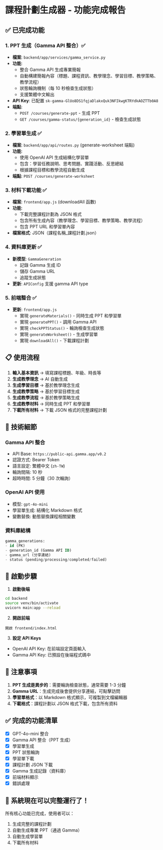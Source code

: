 # 課程計劃生成器 - 功能完成報告

## ✅ 已完成功能

### 1. PPT 生成（Gamma API 整合）✅

- **檔案**: `backend/app/services/gamma_service.py`
- **功能**:
  - 整合 Gamma API 生成專業簡報
  - 自動構建簡報內容（標題、課程資訊、教學理念、學習目標、教學策略、教學流程）
  - 狀態輪詢機制（每 10 秒檢查生成狀態）
  - 支援繁體中文輸出
- **API Key**: 已配置 `sk-gamma-GlUo8DS1fqjaDlakxQuk3NFIkwgKTRYdkAOZTTb0A8`
- **端點**:
  - `POST /courses/generate-ppt` - 生成 PPT
  - `GET /courses/gamma-status/{generation_id}` - 檢查生成狀態

### 2. 學習單生成 ✅

- **檔案**: `backend/app/api/routes.py` (generate-worksheet 端點)
- **功能**:
  - 使用 OpenAI API 生成結構化學習單
  - 包含：學習任務說明、思考問題、實踐活動、反思總結
  - 根據課程目標和教學流程自動生成
- **端點**: `POST /courses/generate-worksheet`

### 3. 材料下載功能 ✅

- **檔案**: `frontend/app.js` (downloadAll 函數)
- **功能**:
  - 下載完整課程計劃為 JSON 格式
  - 包含所有生成內容（教學理念、學習目標、教學策略、教學流程）
  - 包含 PPT URL 和學習單內容
- **檔案格式**: JSON（課程名稱\_課程計劃.json）

### 4. 資料庫更新 ✅

- **新模型**: `GammaGeneration`
  - 記錄 Gamma 生成 ID
  - 儲存 Gamma URL
  - 追蹤生成狀態
- **更新**: `APIConfig` 支援 gamma API type

### 5. 前端整合 ✅

- **更新**: `frontend/app.js`
  - 實現 `generateMaterials()` - 同時生成 PPT 和學習單
  - 實現 `generatePPT()` - 調用 Gamma API
  - 實現 `checkPPTStatus()` - 輪詢檢查生成狀態
  - 實現 `generateWorksheet()` - 生成學習單
  - 實現 `downloadAll()` - 下載課程計劃

## 📋 使用流程

1. **輸入基本資訊** → 填寫課程標題、年級、時長等
2. **生成教學理念** → AI 自動生成
3. **生成學習目標** → 基於教學理念生成
4. **生成教學策略** → 基於學習目標生成
5. **生成教學流程** → 基於教學策略生成
6. **生成教學材料** → 同時生成 PPT 和學習單
7. **下載所有材料** → 下載 JSON 格式的完整課程計劃

## 🔧 技術細節

### Gamma API 整合

- API Base: `https://public-api.gamma.app/v0.2`
- 認證方式: Bearer Token
- 語言設定: 繁體中文 (`zh-TW`)
- 輪詢間隔: 10 秒
- 超時時間: 5 分鐘（30 次輪詢）

### OpenAI API 使用

- 模型: `gpt-4o-mini`
- 學習單生成: 結構化 Markdown 格式
- 變數替換: 動態替換課程相關變數

### 資料庫結構

```sql
gamma_generations:
- id (PK)
- generation_id (Gamma API ID)
- gamma_url (分享連結)
- status (pending/processing/completed/failed)
```

## 🚀 啟動步驟

1. **啟動後端**

```bash
cd backend
source venv/bin/activate
uvicorn main:app --reload
```

2. **開啟前端**

```
開啟 frontend/index.html
```

3. **設定 API Keys**

- OpenAI API Key: 在前端設定頁面輸入
- Gamma API Key: 已預設在後端程式碼中

## 📝 注意事項

1. **PPT 生成是異步的**：需要輪詢檢查狀態，通常需要 1-3 分鐘
2. **Gamma URL**：生成完成後會提供分享連結，可點擊訪問
3. **學習單格式**：以 Markdown 格式顯示，可複製到文檔編輯器
4. **下載格式**：課程計劃以 JSON 格式下載，包含所有資料

## ✅ 完成的功能清單

- [x] GPT-4o-mini 整合
- [x] Gamma API 整合（PPT 生成）
- [x] 學習單生成
- [x] PPT 狀態輪詢
- [x] 學習單下載
- [x] 課程計劃 JSON 下載
- [x] Gamma 生成記錄（資料庫）
- [x] 前端材料顯示
- [x] 錯誤處理

## 🎉 系統現在可以完整運行了！

所有核心功能已完成，使用者可以：

1. 生成完整的課程計劃
2. 自動生成專業 PPT（通過 Gamma）
3. 自動生成學習單
4. 下載所有材料
